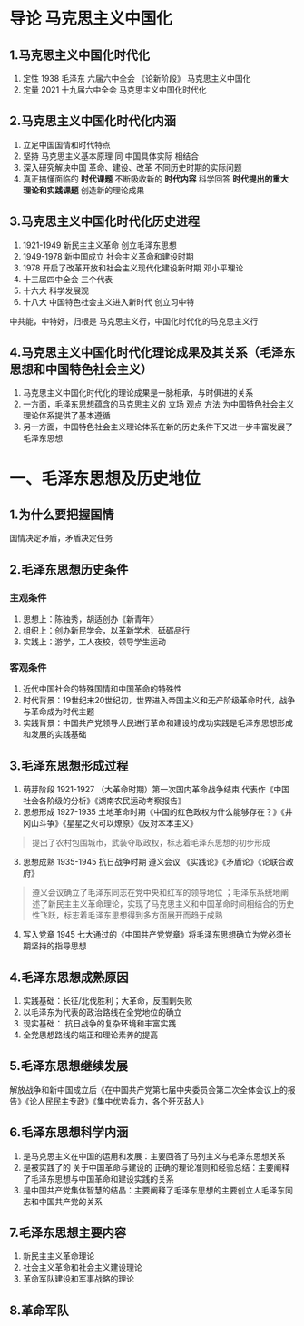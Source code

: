 # 导论 马克思主义中国化
## 1.马克思主义中国化时代化

1. 定性 1938 毛泽东 六届六中全会 《论新阶段》 马克思主义中国化
2. 定量 2021 十九届六中全会 马克思主义中国化时代化
## 2.马克思主义中国化时代化内涵
1. 立足中国国情和时代特点
2. 坚持 马克思主义基本原理 同 中国具体实际 相结合
3. 深入研究解决中国 革命、建设、改革 不同历史时期的实际问题
4. 真正搞懂面临的 **时代课题** 不断吸收新的 **时代内容** 科学回答 **时代提出的重大理论和实践课题** 创造新的理论成果
## 3.马克思主义中国化时代化历史进程
1. 1921-1949 新民主主义革命 创立毛泽东思想
2. 1949-1978 新中国成立 社会主义革命和建设时期
3. 1978 开启了改革开放和社会主义现代化建设新时期 邓小平理论
4. 十三届四中全会 三个代表
5. 十六大 科学发展观
6. 十八大 中国特色社会主义进入新时代 创立习中特

中共能，中特好，归根是 马克思主义行，中国化时代化的马克思主义行

## 4.马克思主义中国化时代化理论成果及其关系（毛泽东思想和中国特色社会主义）
1. 马克思主义中国化时代化的理论成果是一脉相承，与时俱进的关系
2. 一方面，毛泽东思想蕴含的马克思主义的 立场 观点 方法 为中国特色社会主义理论体系提供了基本遵循
3. 另一方面，中国特色社会主义理论体系在新的历史条件下又进一步丰富发展了毛泽东思想
# 一、毛泽东思想及历史地位
## 1.为什么要把握国情
国情决定矛盾，矛盾决定任务
## 2.毛泽东思想历史条件
### 主观条件
1. 思想上：陈独秀，胡适创办《新青年》
2. 组织上：创办新民学会，以革新学术，砥砺品行
3. 实践上：游学，工人夜校，领导学生运动
### 客观条件
1. 近代中国社会的特殊国情和中国革命的特殊性
2. 时代背景：19世纪末20世纪初，世界进入帝国主义和无产阶级革命时代，战争与革命成为时代主题
3. 实践背景：中国共产党领导人民进行革命和建设的成功实践是毛泽东思想形成和发展的实践基础
## 3.毛泽东思想形成过程
1. 萌芽阶段 1921-1927 （大革命时期）第一次国内革命战争结束 代表作《中国社会各阶级的分析》《湖南农民运动考察报告》
2. 思想形成 1927-1935 土地革命时期《中国的红色政权为什么能够存在？》《井冈山斗争》《星星之火可以燎原》《反对本本主义》

>提出了农村包围城市，武装夺取政权，标志着毛泽东思想的初步形成

3. 思想成熟 1935-1945 抗日战争时期 遵义会议 《实践论》《矛盾论》《论联合政府》

> 遵义会议确立了毛泽东同志在党中央和红军的领导地位 ；毛泽东系统地阐述了新民主主义革命理论，实现了马克思主义和中国革命时间相结合的历史性飞跃，标志着毛泽东思想得到多方面展开而趋于成熟

4. 写入党章 1945 七大通过的《中国共产党党章》将毛泽东思想确立为党必须长期坚持的指导思想
## 4.毛泽东思想成熟原因
1. 实践基础：长征/北伐胜利；大革命，反围剿失败
2. 以毛泽东为代表的政治路线在全党地位的确立
3. 现实基础： 抗日战争的复杂环境和丰富实践
4. 全党思想路线的端正和理论素养的提高
## 5.毛泽东思想继续发展
解放战争和新中国成立后《在中国共产党第七届中央委员会第二次全体会议上的报告》《论人民民主专政》《集中优势兵力，各个歼灭敌人》
## 6.毛泽东思想科学内涵
1. 是马克思主义在中国的运用和发展：主要回答了马列主义与毛泽东思想关系
2. 是被实践了的 关于中国革命与建设的 正确的理论准则和经验总结：主要阐释了毛泽东思想与中国革命和建设实践的关系
3. 是中国共产党集体智慧的结晶：主要阐释了毛泽东思想的主要创立人毛泽东同志和中国共产党的关系
## 7.毛泽东思想主要内容
1. 新民主主义革命理论
2. 社会主义革命和社会主义建设理论
3. 革命军队建设和军事战略的理论

## 8.革命军队